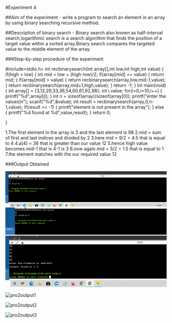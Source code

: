#Experiment 4

##Aim of the experiment -  write a program to search an element in an array by using binary searching recursive method.

##Description of binary search - Binary search also known as half-interval search,logarithmic search is a search algorithm that finds the position of a target value within a sorted array.Binary search compares the targeted value to the middle element of the array.

###Step-by-step procedure of the experiment

#include<stdio.h>
int recbinarysearch(int array[],int low,int high,int value)
{
    if(high > low)
    {
        int mid = low + (high-low)/2;
        if(array[mid] == value)
        {
            return mid;
        }
        if(array[mid] > value)
        {
            return recbinarysearch(array,low,mid-1,value);
        }
        return recbinarysearch(array,mid+1,high,value);
    }
    return -1;
}
int main(void)
{
    int array[] = {3,12,29,33,36,54,60,61,92,98};
    int i,value;
    for(i=0;i<10;i++)
    {
        printf("%d",array[i]);
    }
    int n = sizeof(array)/sizeof(array[0]);
    printf("enter the values\n");
    scanf("%d",&value);
    int result = recbinarysearch(array,0,n-1,value);
    if(result == -1)
    {
        printf("element is not present in the array");
    }
    else
    {
        printf("%d found at %d",value,result);
    }
    return 0;
    
}


1.The first element in the array is 3 and the last element is 98
2.mid = sum of first and last indices and divided by 2
3.here mid = 9/2 = 4.5 that is equal to 4
4.a[4] = 36 that is greater than our value 12
5.hence high value becomes mid-1 that is 4-1 is 3
6.now again mid = 3/2 = 1.5 that is equal to 1
7.the element matches with the our required value 12

###Output Obtained

![Test Image](pro2output1.png)
![Test Image](pro2output2.png)
![Test Image](pro2output3.png)


![pro2output1](https://user-images.githubusercontent.com/69143855/90243360-65802880-de4c-11ea-98c1-b25060bc29ca.png)

![pro2output2](https://user-images.githubusercontent.com/69143855/90243937-6a91a780-de4d-11ea-8c3c-548a50ba863b.png)

![pro2output3](https://user-images.githubusercontent.com/69143855/90244194-e855b300-de4d-11ea-860a-39a05b6cd977.png)





